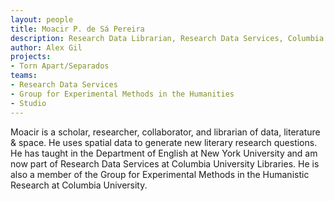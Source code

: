 ```yaml
---
layout: people
title: Moacir P. de Sá Pereira
description: Research Data Librarian, Research Data Services, Columbia University Libraries
author: Alex Gil
projects:
- Torn Apart/Separados
teams:
- Research Data Services
- Group for Experimental Methods in the Humanities
- Studio
---
```


Moacir is a scholar, researcher, collaborator, and librarian of data, literature & space. He uses spatial data to generate new literary research questions. He has taught in the Department of English  at New York University and am now part of Research Data Services at Columbia University Libraries. He is also a member of the Group for Experimental Methods in the Humanistic Research  at Columbia University.
